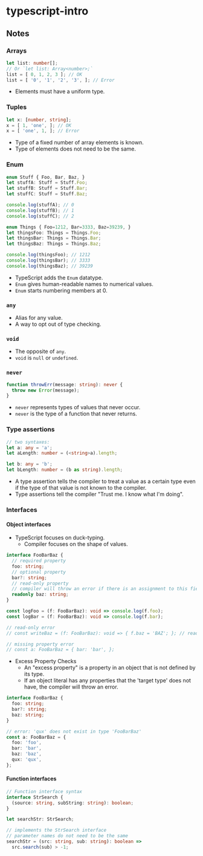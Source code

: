 # typescript-intro


## Notes


### Arrays

```typescript
let list: number[];
// Or `let list: Array<number>;`
list = [ 0, 1, 2, 3 ]; // OK
list = [ '0', '1', '2', '3', ]; // Error
```

- Elements must have a uniform type.


### Tuples

```typescript
let x: [number, string];
x = [ 1, 'one', ]; // OK
x = [ 'one', 1, ]; // Error
```

- Type of a fixed number of array elements is known.
- Type of elements does not need to be the same.


### Enum

```typescript
enum Stuff { Foo, Bar, Baz, }
let stuffA: Stuff = Stuff.Foo;
let stuffB: Stuff = Stuff.Bar;
let stuffC: Stuff = Stuff.Baz;

console.log(stuffA); // 0
console.log(stuffB); // 1
console.log(stuffC); // 2

enum Things { Foo=1212, Bar=3333, Baz=39239, }
let thingsFoo: Things = Things.Foo;
let thingsBar: Things = Things.Bar;
let thingsBaz: Things = Things.Baz;

console.log(thingsFoo); // 1212
console.log(thingsBar); // 3333
console.log(thingsBaz); // 39239
```

- TypeScript adds the `Enum` datatype.
- `Enum` gives human-readable names to numerical values.
- `Enum` starts numbering members at 0.


### `any`

- Alias for any value. 
- A way to opt out of type checking.


### `void`

- The opposite of `any`.
- `void` is `null` or `undefined`.


### `never`

```typescript
function throwErr(message: string): never {
  throw new Error(message);
}
```

- `never` represents types of values that never occur.
- `never` is the type of a function that never returns.


### Type assertions

```typescript
// two syntaxes:
let a: any = 'a';
let aLength: number = (<string>a).length;

let b: any = 'b';
let bLength: number = (b as string).length;
```

- A type assertion tells the compiler to treat a value as a certain type even
  if the type of that value is not known to the compiler.
- Type assertions tell the compiler "Trust me. I know what I'm doing".


### Interfaces

#### Object interfaces

- TypeScript focuses on duck-typing.
  - Compiler focuses on the shape of values.

```typescript
interface FooBarBaz {
  // required property
  foo: string;
  // optional property
  bar?: string;
  // read-only property
  // compiler will throw an error if there is an assignment to this field
  readonly baz: string;
}

const logFoo = (f: FooBarBaz): void => console.log(f.foo);
const logBar = (f: FooBarBaz): void => console.log(f.bar);

// read-only error
// const writeBaz = (f: FooBarBaz): void => { f.baz = 'BAZ'; }; // read-only error

// missing property error
// const a: FooBarBaz = { bar: 'bar', };
```

- Excess Property Checks
  - An "excess property" is a property in an object that is not defined by its
    type.
  - If an object literal has any properties that the 'target type' does not have,
    the compiler will throw an error.

```typescript
interface FooBarBaz {
  foo: string;
  bar?: string;
  baz: string;
}

// error: 'qux' does not exist in type 'FooBarBaz'
const a: FooBarBaz = {
  foo: 'foo',
  bar: 'bar',
  baz: 'baz',
  qux: 'qux',
};
```


#### Function interfaces

```typescript
// Function interface syntax
interface StrSearch {
  (source: string, subString: string): boolean;
}

let searchStr: StrSearch; 

// implements the StrSearch interface
// parameter names do not need to be the same
searchStr = (src: string, sub: string): boolean =>
  src.search(sub) > -1;
```
